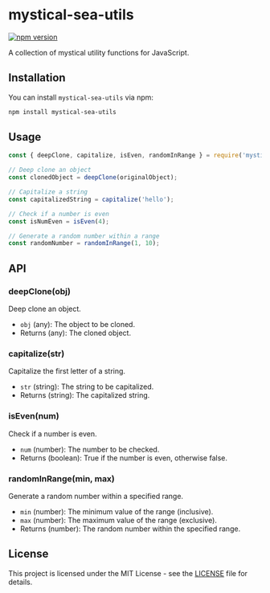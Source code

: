 # mystical-sea-utils

[![npm version](https://badge.fury.io/js/mystical-sea-utils.svg)](https://badge.fury.io/js/mystical-sea-utils)

A collection of mystical utility functions for JavaScript.

## Installation

You can install `mystical-sea-utils` via npm:

```bash
npm install mystical-sea-utils
```

## Usage

```javascript
const { deepClone, capitalize, isEven, randomInRange } = require('mystical-sea-utils');

// Deep clone an object
const clonedObject = deepClone(originalObject);

// Capitalize a string
const capitalizedString = capitalize('hello');

// Check if a number is even
const isNumEven = isEven(4);

// Generate a random number within a range
const randomNumber = randomInRange(1, 10);
```

## API

### deepClone(obj)

Deep clone an object.

- `obj` (any): The object to be cloned.
- Returns (any): The cloned object.

### capitalize(str)

Capitalize the first letter of a string.

- `str` (string): The string to be capitalized.
- Returns (string): The capitalized string.

### isEven(num)

Check if a number is even.

- `num` (number): The number to be checked.
- Returns (boolean): True if the number is even, otherwise false.

### randomInRange(min, max)

Generate a random number within a specified range.

- `min` (number): The minimum value of the range (inclusive).
- `max` (number): The maximum value of the range (exclusive).
- Returns (number): The random number within the specified range.

## License

This project is licensed under the MIT License - see the [LICENSE](LICENSE) file for details.
